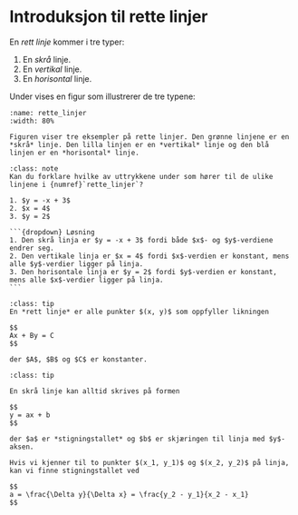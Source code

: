 # Introduksjon til rette linjer

En *rett linje* kommer i tre typer:
1. En *skrå* linje.
2. En *vertikal* linje.
3. En *horisontal* linje.

Under vises en figur som illustrerer de tre typene:

````{figure} ./figs/rette_linjer.pdf
:name: rette_linjer
:width: 80%

Figuren viser tre eksempler på rette linjer. Den grønne linjene er en *skrå* linje. Den lilla linjen er en *vertikal* linje og den blå linjen er en *horisontal* linje.
````

````{admonition} Underveisoppgave
:class: note
Kan du forklare hvilke av uttrykkene under som hører til de ulike linjene i {numref}`rette_linjer`?

1. $y = -x + 3$
2. $x = 4$
3. $y = 2$

```{dropdown} Løsning
1. Den skrå linja er $y = -x + 3$ fordi både $x$- og $y$-verdiene endrer seg.
2. Den vertikale linja er $x = 4$ fordi $x$-verdien er konstant, mens alle $y$-verdier ligger på linja.
3. Den horisontale linja er $y = 2$ fordi $y$-verdien er konstant, mens alle $x$-verdier ligger på linja.
```
````


````{admonition} Algebraisk definisjon av en linje
:class: tip
En *rett linje* er alle punkter $(x, y)$ som oppfyller likningen

$$
Ax + By = C
$$

der $A$, $B$ og $C$ er konstanter.

````


````{admonition} Algebraisk likning for skrå linjer
:class: tip

En skrå linje kan alltid skrives på formen

$$
y = ax + b
$$

der $a$ er *stigningstallet* og $b$ er skjæringen til linja med $y$-aksen.

Hvis vi kjenner til to punkter $(x_1, y_1)$ og $(x_2, y_2)$ på linja, kan vi finne stigningstallet ved

$$
a = \frac{\Delta y}{\Delta x} = \frac{y_2 - y_1}{x_2 - x_1}
$$
````

